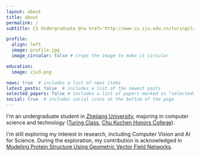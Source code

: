 ```yaml
---
layout: about
title: about
permalink: /
subtitle: CS Undergraduate @<a href='http://www.cs.zju.edu.cn/turingclass_en/'>ZJU Turing Class</a>, Advised by <a href='https://cshen.github.io/'>Prof. Chunhua Shen</a>

profile:
  align: left
  image: profile.jpg
  image_circular: false # crops the image to make it circular

education:
  image: zju3.png

news: true  # includes a list of news items
latest_posts: false  # includes a list of the newest posts
selected_papers: false # includes a list of papers marked as "selected={true}"
social: true  # includes social icons at the bottom of the page
---
```


I'm an undergraduate student in [Zhejiang University](https://www.zju.edu.cn/english/), majoring in computer science and technology ([Turing Class](http://www.en.cs.zju.edu.cn/turing_honors_class/list.htm), [Chu Kochen Honors College](http://ckc.zju.edu.cn/ckcen/_t1906/wbout/list.psp)).

I'm still exploring my interest in research, including Computer Vision and AI for Science. During the exploration, my contribution is acknowledged in [Modeling Protein Structure Using Geometric Vector Field Networks](https://www.biorxiv.org/content/10.1101/2023.05.07.539736v1).

